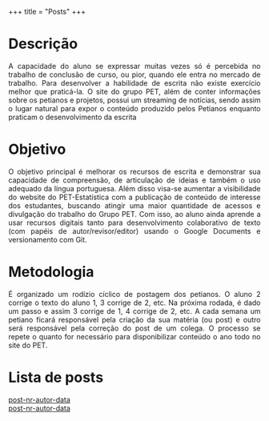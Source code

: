 +++
title = "Posts"
+++

# Descrição

<p align="justify">A capacidade do aluno se expressar muitas vezes só é 
percebida no trabalho de conclusão de curso, ou pior, quando ele entra no 
mercado de trabalho. Para desenvolver a habilidade de escrita não existe 
exercício melhor que praticá-la. O site do grupo PET, além de conter 
informações sobre os petianos e projetos, possui um streaming de notícias, 
sendo assim o lugar natural para expor o conteúdo produzido pelos Petianos 
enquanto praticam o desenvolvimento da escrita</p>

# Objetivo

<p align="justify">O objetivo principal é melhorar os recursos de escrita 
e demonstrar sua capacidade de compreensão, de articulação de ideias e 
também o uso adequado da língua portuguesa. Além disso visa-se aumentar 
a visibilidade do website do PET-Estatística com a publicação de conteúdo 
de interesse dos estudantes, buscando atingir uma maior quantidade de acessos 
e divulgação do trabalho do Grupo PET. Com isso, ao aluno ainda aprende 
a usar recursos digitais tanto para desenvolvimento colaborativo de texto 
(com papéis de autor/revisor/editor) usando o Google Documents e versionamento 
com Git.</p>

# Metodologia

<p align="justify">É organizado um rodízio cíclico de postagem dos petianos. 
O aluno 2 corrige o texto do aluno 1, 3 corrige de 2, etc. Na próxima rodada, 
é dado um passo e assim 3 corrige de 1, 4 corrige de 2, etc. A cada semana 
um petiano ficará responsável pela criação da sua matéria (ou post) e outro 
será responsável pela correção do post de um colega. O processo se repete 
o quanto for necessário para disponibilizar conteúdo o ano todo no site do PET.</p>

# Lista de posts 

[post-nr-autor-data](../download/postxx.pdf)   
[post-nr-autor-data](../download/postxy.pdf)
